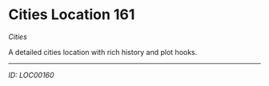 # Cities Location 161

*Cities*

A detailed cities location with rich history and plot hooks.

---
*ID: LOC00160*
